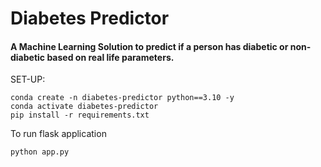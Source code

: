 # Diabetes Predictor
#### A Machine Learning Solution to predict if a person has diabetic or non-diabetic based on real life parameters.

SET-UP:
```
conda create -n diabetes-predictor python==3.10 -y
conda activate diabetes-predictor
pip install -r requirements.txt
```

To run flask application 

```
python app.py
```

